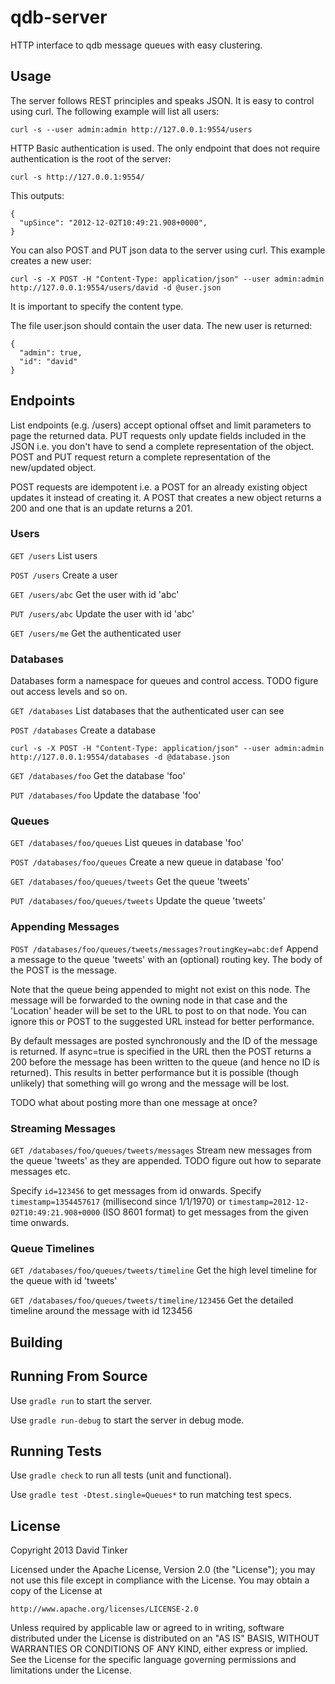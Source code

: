 qdb-server
==========

HTTP interface to qdb message queues with easy clustering.


Usage
-----

The server follows REST principles and speaks JSON. It is easy to control using curl. The following example will list
all users:

    curl -s --user admin:admin http://127.0.0.1:9554/users

HTTP Basic authentication is used. The only endpoint that does not require authentication is the root of the server:

    curl -s http://127.0.0.1:9554/

This outputs:

    {
      "upSince": "2012-12-02T10:49:21.908+0000",
    }

You can also POST and PUT json data to the server using curl. This example creates a new user:

    curl -s -X POST -H "Content-Type: application/json" --user admin:admin http://127.0.0.1:9554/users/david -d @user.json

It is important to specify the content type.

The file user.json should contain the user data. The new user is returned:

    {
      "admin": true,
      "id": "david"
    }


Endpoints
---------

List endpoints (e.g. /users) accept optional offset and limit parameters to page the returned data. PUT requests
only update fields included in the JSON i.e. you don't have to send a complete representation of the object. POST
and PUT request return a complete representation of the new/updated object.

POST requests are idempotent i.e. a POST for an already existing object updates it instead of creating it. A POST
that creates a new object returns a 200 and one that is an update returns a 201.


### Users ###

`GET /users` List users

`POST /users` Create a user

`GET /users/abc` Get the user with id 'abc'

`PUT /users/abc` Update the user with id 'abc'

`GET /users/me` Get the authenticated user


### Databases ###

Databases form a namespace for queues and control access. TODO figure out access levels and so on.

`GET /databases` List databases that the authenticated user can see

`POST /databases` Create a database

    curl -s -X POST -H "Content-Type: application/json" --user admin:admin http://127.0.0.1:9554/databases -d @database.json

`GET /databases/foo` Get the database 'foo'

`PUT /databases/foo` Update the database 'foo'


### Queues ###

`GET /databases/foo/queues` List queues in database 'foo'

`POST /databases/foo/queues` Create a new queue in database 'foo'

`GET /databases/foo/queues/tweets` Get the queue 'tweets'

`PUT /databases/foo/queues/tweets` Update the queue 'tweets'


### Appending Messages ###

`POST /databases/foo/queues/tweets/messages?routingKey=abc:def` Append a message to the queue 'tweets' with an (optional)
routing key. The body of the POST is the message.

Note that the queue being appended to might not exist on this node. The message will be forwarded to the owning
node in that case and the 'Location' header will be set to the URL to post to on that node. You can ignore this or
POST to the suggested URL instead for better performance.

By default messages are posted synchronously and the ID of the message is returned. If async=true is specified in
the URL then the POST returns a 200 before the message has been written to the queue (and hence no ID is returned).
This results in better performance but it is possible (though unlikely) that something will go wrong and the message
will be lost.

TODO what about posting more than one message at once?


### Streaming Messages ###

`GET /databases/foo/queues/tweets/messages` Stream new messages from the queue 'tweets' as they are appended.
TODO figure out how to separate messages etc.

Specify `id=123456` to get messages from id onwards. Specify `timestamp=1354457617` (millisecond since 1/1/1970) or
`timestamp=2012-12-02T10:49:21.908+0000` (ISO 8601 format) to get messages from the given time onwards.


### Queue Timelines ###

`GET /databases/foo/queues/tweets/timeline` Get the high level timeline for the queue with id 'tweets'

`GET /databases/foo/queues/tweets/timeline/123456` Get the detailed timeline around the message with id 123456


Building
--------


Running From Source
-------------------

Use `gradle run` to start the server.

Use `gradle run-debug` to start the server in debug mode.


Running Tests
-------------

Use `gradle check` to run all tests (unit and functional).

Use `gradle test -Dtest.single=Queues*` to run matching test specs.


License
-------

Copyright 2013 David Tinker

Licensed under the Apache License, Version 2.0 (the "License");
you may not use this file except in compliance with the License.
You may obtain a copy of the License at

    http://www.apache.org/licenses/LICENSE-2.0

Unless required by applicable law or agreed to in writing, software
distributed under the License is distributed on an "AS IS" BASIS,
WITHOUT WARRANTIES OR CONDITIONS OF ANY KIND, either express or implied.
See the License for the specific language governing permissions and
limitations under the License.
